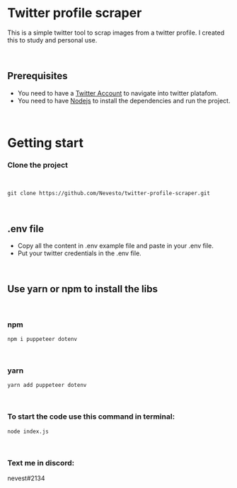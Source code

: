 # Twitter profile scraper

This is a simple twitter tool to scrap images from a twitter profile. I created this to study and personal use.

</br>

## Prerequisites

- You need to have a [Twitter Account](https://twitter.com/i/flow/signup) to navigate into twitter platafom.
- You need to have [Nodejs](https://nodejs.org/en/) to install the dependencies and run the project.

</br>

# Getting start

### Clone the project

</br>

````
git clone https://github.com/Nevesto/twitter-profile-scraper.git
````

</br>

## .env file
- Copy all the content in .env example file and paste in your .env file.
- Put your twitter credentials in the .env file.
</br>

## Use yarn or npm to install the libs

</br>

### npm
````
npm i puppeteer dotenv
````

</br>

###  yarn
````
yarn add puppeteer dotenv
````

</br>

### To start the code use this command in terminal:
``node index.js``

</br>

### Text me in discord:
nevest#2134
